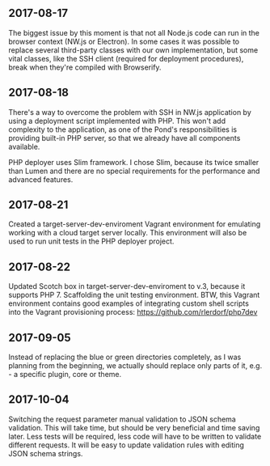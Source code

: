 ## 2017-08-17

The biggest issue by this moment is that not all Node.js code can run in the browser context (NW.js or Electron). In some cases it was possible to replace several third-party classes with our own implementation, but some vital classes, like the SSH client (required for deployment procedures), break when they're compiled with Browserify.

## 2017-08-18

There's a way to overcome the problem with SSH in NW.js application by using a deployment script implemented with PHP. This won't add complexity to the application, as one of the Pond's responsibilities is providing built-in PHP server, so that we already have all components available.

PHP deployer uses Slim framework. I chose Slim, because its twice smaller than Lumen and there are no special requirements for the performance and advanced features.

## 2017-08-21

Created a target-server-dev-enviroment Vagrant environment for emulating working with a cloud target server locally. This environment will also be used to run unit tests in the PHP deployer project.

## 2017-08-22

Updated Scotch box in target-server-dev-enviroment to v.3, because it supports PHP 7. Scaffolding the unit testing environment. BTW, this Vagrant environment contains good examples of integrating custom shell scripts into the Vagrant provisioning process: https://github.com/rlerdorf/php7dev

## 2017-09-05

Instead of replacing the blue or green directories completely, as I was planning from the beginning, we actually should replace only parts of it, e.g. - a specific plugin, core or theme.

## 2017-10-04

Switching the request parameter manual validation to JSON schema validation. This will take time, but should be very beneficial and time saving later. Less tests will be required, less code will have to be written to validate different requests. It will be easy to update validation rules with editing JSON schema strings.